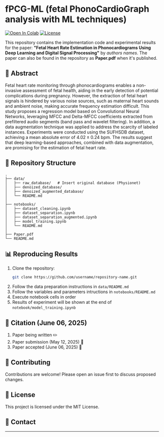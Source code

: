 # fPCG-ML (fetal PhonoCardioGraph analysis with ML techniques)

[![Open In Colab](https://colab.research.google.com/assets/colab-badge.svg)](https://example.com)
[![License](https://img.shields.io/badge/License-MIT-blue.svg)](https://opensource.org/licenses/MIT)

This repository contains the implementation code and experimental results for the paper:
**"Fetal Heart Rate Estimation in Phonocardiograms Using Deep Learning and Digital Signal Processing"** by _authors names_. The paper can also be found in the repository as **Paper.pdf** when it's published.

<!-- (Published in [Journal/Conference Name], [Year]). -->

## 📄 Abstract

Fetal heart rate monitoring through phonocardiograms enables a non-invasive assessment of fetal health, aiding in the early detection of potential complications during pregnancy. However, the extraction of fetal heart signals is hindered by various noise sources, such as maternal heart sounds and ambient noise, making accurate frequency estimation difficult. This study proposes a regression model based on Convolutional Neural Networks, leveraging MFCC and Delta-MFCC coefficients extracted from prefiltered audio segments (band pass and wavelet filtering). In addition, a data augmentation technique was applied to address the scarcity of labeled instances. Experiments were conducted using the SUFHSDB dataset, achieving a mean absolute error of $4.02 \pm 0.24$ bpm. The results suggest that deep learning-based approaches, combined with data augmentation, are promising for the estimation of fetal heart rate.

## 📂 Repository Structure

```
.
├── data/
│   ├── raw_database/   # Insert original database (Physionet)
│   ├── denoized_database/
│   ├── denoized_augmented_database/
│   └── README.md
│     
├── notebooks/
│   ├── dataset_cleaning.ipynb
│   ├── dataset_separation.ipynb
│   ├── dataset_separation_augmented.ipynb
│   ├── model_training.ipynb
│   └── README.md
│
├── Paper.pdf
└── README.md
```

## 📊 Reproducing Results

1. Clone the repository:
   ```bash
   git clone https://github.com/username/repository-name.git
   ```
2. Follow the data preparation instructions in `data/README.md`
3. Follow the variables and parameters intructions in `notebooks/README.md`
4. Execute notebook cells in order
5. Results of experiment will be shown at the end of `notebook/model_training.ipynb`

## 📝 Citation (June 06, 2025)

1. Paper being written ✏️
2. Paper submission (May 12, 2025) 📅
3. Paper accepted (June 06, 2025) 📅
<!--
If you use this work in your research, please cite:

```bibtex
@article{citationkey,
  title   = "{Paper Title}",
  author  = "{Author Names}",
  journal = "{Journal Name}",
  volume  = "{Volume}",
  number  = "{Number}",
  pages   = "{Pages}",
  year    = "{Year}"
}
```
-->
## 🤝 Contributing

Contributions are welcome! Please open an issue first to discuss proposed changes.

## 📜 License

This project is licensed under the MIT License.

## 📧 Contact

<!-- FullName • Email • Instituition -->

---
